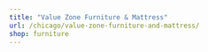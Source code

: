 ```yaml
---
title: "Value Zone Furniture & Mattress"
url: /chicago/value-zone-furniture-and-mattress/
shop: furniture
---
```

